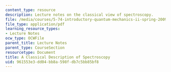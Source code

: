 ```yaml
---
content_type: resource
description: Lecture notes on the classical view of spectroscopy.
file: /media/courses/5-74-introductory-quantum-mechanics-ii-spring-2009/961553e3dd04bb8a598fdb7c5bb85bf8_MIT5_74s09_lec04_1.pdf
file_type: application/pdf
learning_resource_types:
- Lecture Notes
ocw_type: OCWFile
parent_title: Lecture Notes
parent_type: CourseSection
resourcetype: Document
title: A Classical Description of Spectroscopy
uid: 961553e3-dd04-bb8a-598f-db7c5bb85bf8
---
```

